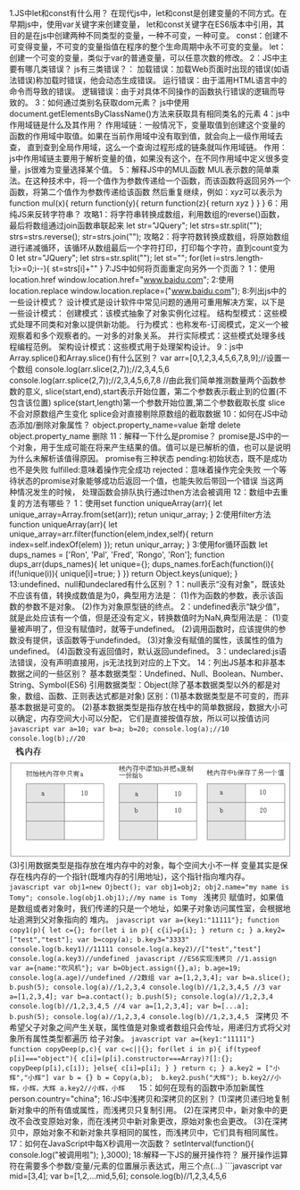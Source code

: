 1.JS中let和const有什么用？
	在现代js中，let和const是创建变量的不同方式。在早期js中，使用var关键字来创建变量，
	let和const关键字在ES6版本中引用，其目的是在js中创建两种不同类型的变量，一种不可变，一种可变。
	const：创建不可变得变量，不可变的变量指值在程序的整个生命周期中永不可变的变量。
	let：创建一个可变的变量，类似于var的普通变量，可以任意次数的修改。
2：JS中主要有哪几类错误？
js有三类错误？：
	加载错误：加载Web页面时出现的错误(如语法错误)称加载时错误，他会动态生成错误。
	运行错误：由于滥用HTML语言中的命令而导致的错误。
	逻辑错误：由于对具体不同操作的函数执行错误的逻辑而导致的。
3：如何通过类别名获取dom元素？
	js中使用document.getElementsByClassName()方法来获取具有相同类名的元素
4：js中作用域链是什么及其作用？
	作用域链：一般情况下，变量取值到创建这个变量的函数的作用域中取值。如果在当前作用域中没有取到值，就会向上一级作用域去查，
	直到查到全局作用域，这么一个查询过程形成的链条就叫作用域链。
作用：js中作用域链主要用于解析变量的值，如果没有这个，在不同作用域中定义很多变量，js很难为变量选择某个值。
5：解释JS中的MUL函数
	MUL表示数的简单乘法。在这种技术中，将一个值作为参数传递给一个函数，而该函数将返回另外一个函数，将第二个值作为参数传递给该函数
	然后重复继续，例如：x*y*z可以表示为
	function mul(x){
		return function(y){
			return function(z){
				return x*y*z
			}
		}
	}
6：用纯JS来反转字符串？
攻略1：将字符串转换成数组，利用数组的reverse()函数，最后将数组通过join函数串联起来
	let str="JQuery";
	let strs=str.split("");
	strs=strs.reverse();
	str=strs.join("");
攻略2：将字符数转换成数组，将原始数组进行递减循环，该循环从数组最后一个字符打印，打印每个字符，直到count变为0
	let str="JQuery";
	let strs=str.split("");
	let st="";
	for(let i=strs.length-1;i>=0;i--){
		st=strs[i]+""
	}
7:JS中如何将页面重定向另外一个页面？
1：使用location.href
   window.location.href="www.baidu.com";
2:使用location.replace
   window.location.replace=("www.baidu.com");
8:列出js中的一些设计模式？
	设计模式是设计软件中常见问题的通用可重用解决方案，以下是一些设计模式：
	创建模式：该模式抽象了对象实例化过程。
	结构型模式：这些模式处理不同类和对象以提供新功能。
	行为模式：也称发布-订阅模式，定义一个被观察着和多个观察者的。一对多的对象关系。
	并行实际模式：这些模式处理多线程编程范例。
	架构设计模式：这些模式用于处理架构设计。
9：js中Array.splice()和Array.slice()有什么区别？
	var arr=[0,1,2,3,4,5,6,7,8,9];//设置一个数组
	console.log(arr.slice(2,7));//2,3,4,5,6
	console.log(arr.splice(2,7));//2,3,4,5,6,7,8
	//由此我们简单推测数量两个函数参数的意义,
	slice(start,end),start表示开始位置，第二个参数表示截止到的位置(不包含该位置)
	splice(start,length)第一个参数开始位置,第二个参数截取长度
	slice不会对原数组产生变化
	splice会对直接剔除原数组的截取数据
	10：如何在JS中动态添加/删除对象属性？
	object.property_name=value  新增
	delete object.property_name 删除
11：解释一下什么是promise？
	promise是JS中的一个对象，用于生成可能在将来产生结果的值。值可以是已解析的值，也可以是说明为什么未解析该值得原因。
	promise有三种状态
	   pending:初始状态，既不是成功也不是失败
	   fulfilled:意味着操作完全成功
	   rejected：意味着操作完全失败
	一个等待状态的promise对象能够成功后返回一个值，也能失败后带回一个错误 当这两种情况发生的时候，
	处理函数会排队执行通过then方法会被调用
12：数组中去重复的方法有哪些？
1：使用set
	function uniqueArray(arr){
		let unique_array=Array.from(set(arr));
		 retun uniqur_array;
	}
2:使用filter方法
	function uniqueArray(arr){
		let unique_array=arr.filter(function(elem,index,self){
			return index=self.indexOf(elem)
		});
		 retun uniqur_array;
	}
3:使用for循环函数
	let dups_names = ['Ron', 'Pal', 'Fred', 'Rongo', 'Ron'];
	function dups_arr(dups_names){
		let unique={};
		dups_names.forEach(function(i){
			if(!unique(i)){
				unique[i]=true;
			}
		})
		return Object.keys(unique);
	}
13:undefined、null和undeclared有什么区别？
	1：null表示“没有对象”，既该处不应该有值，转换成数值是为0，典型用方法是：
	   (1)作为函数的参数，表示该函数的参数不是对象。
	   (2)作为对象原型链的终点。
	2：undefined表示“缺少值”，就是此处应该有一个值，但是还没有定义，转换数值时为NaN,典型用法是：
	   (1)变量被声明了，但没有赋值时，就等于undefined。
	   (2)调用函数时，应该提供的参数没有提供，该函数等于undefinded。
	   (3)对象没有赋值的属性，该属性的值为undefined。
	   (4)函数没有返回值时，默认返回undefined。
	3：undeclared:js语法错误，没有声明直接用，js无法找到对应的上下文。
14：列出JS基本和非基本数据之间的一些区别？
	基本数据类型：Undefined、Null、Boolean、Number、String、Symbol(ES6)
	引用数据类型：Object(除了基本数据类型以外的都是对象，数组、函数、正则表达式都是对象)
	区别：(1)基本数据类型是不可变的，而非基本数据是可变的。
		 (2)基本数据类型是指存放在栈中的简单数据段，数据大小可以确定，内存空间大小可以分配，
		 它们是直接按值存放，所以可以按值访问
		 ```javascript
		 var a=10;
		 var b=a;
		 b=20;
		 console.log(a);//10
		 console.log(b);//20
		 ```
		 <img src="../images/a.png"></img>
		 (3)引用数据类型是指存放在堆内存中的对象，每个空间大小不一样
			变量其实是保存在栈内存的一个指针(既堆内存的引用地址)，这个指针指向堆内存。
			```javascript
				var obj1=new Ojbect();
				var obj1=obj2;
				obj2.name="my name is Tomy";
				console.log(obj1.obj1);//my name is Tomy
			```
		浅拷贝
		    赋值时，如果值是数组或者对象时，我们传递的只是一个地址，如果子对象访问属性室，会根据地址追溯到父对象指向的
			堆内。
			```javascript
			var a={key1:"11111"};
			function copy1(p){
				let c={};
				for(let i in p){
					c{i}=p{i};
				}
				return c;
			}
			a.key2=["test","test"];
			var b=copy(a);
			b.key3="3333"
			console.log(b.key1)//11111
			console.log(a.key2)//["test","test"]
			console.log(a.key3)//undefined
			```
			```javascript
			//ES6实现浅拷贝
			//1.assign
			var a={name:"吹风机"};
			var b=Object.assign({},a);
			b.age=19;
			console.log(a.age)//undefined
			//2数组
			var a=[1,2,3,4];
			var b=a.slice();
			b.push(5);
			console.log(a)//1,2,3,4
			console.log(b)//1,2,3,4,5
			//3
			var a=[1,2,3,4];
			var b=a.contact();
			b.push(5);
			console.log(a)//1,2,3,4
			console.log(b)//1,2,3,4,5
			//4
			var a=[1,2,3,4];
			var b=[...a];
			b.push(5);
			console.log(a)//1,2,3,4
			console.log(b)//1,2,3,4,5
			```
		深拷贝
			不希望父子对象之间产生关联，属性值是对象或者数组只会传址，用递归方式将父对象所有属性类型都遍历
			给子对象。
		    ```javascript
				var a={key1:"11111"}
				function copyDeep(p,c){
					var c=c||{};
					for(let i in p){
						if(typeof p[i]==="object"){
							c[i]=(p[i].constructor===Array)?[]:{};
							copyDeep(p[i],c[i]);
						}else{
							c[i]=p[i];
						}
					}
					return c;
				}
				a.key2 = ["小辉","小辉"]
				var b = {}
				b = Copy(a,b); 
				b.key2.push("大辉");
				b.key2//小辉，小辉，大辉
				a.key2//小辉，小辉  
			```
15：如何在现有的函数中添加新属性
	person.country="china";
16:JS中浅拷贝和深拷贝的区别？
	(1)深拷贝递归地复制新对象中的所有值或属性，而浅拷贝只复制引用。
	(2)在深拷贝中，新对象中的更改不会改变原始对象，而在浅拷贝中新对象更改，原始对象也会更改。
	(3)在深拷贝中，原始对象不和新对象共享相同的属性，而浅拷贝中，它们具有相同属性。
17：如何在JavaScript中每X秒调用一次函数？
	setInterval(function(){
		console.log("被调用啦");
	},3000);
18:解释一下JS的展开操作符？
	展开操作运算符在需要多个参数/变量/元素的位置展示表达式，用三个点(...)
	 ```javascript
	 var mid=[3,4];
	 var b=[1,2,...mid,5,6];
	 console.log(b)//1,2,3,4,5,6